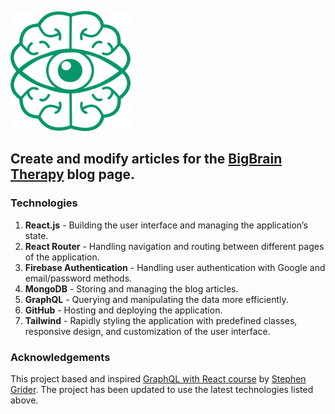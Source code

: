 ![Screenshot of BlogCreator](/public/logo192.png)

## Create and modify articles for the [BigBrain Therapy](https://www.bigbraintherapy.com/) blog page.


### Technologies 

1. **React.js** - Building the user interface and managing the application’s state.
2. **React Router** - Handling navigation and routing between different pages of the application.
3. **Firebase Authentication** - Handling user authentication with Google and email/password methods.
4. **MongoDB** - Storing and managing the blog articles.
5. **GraphQL** - Querying and manipulating the data more efficiently.
6. **GitHub** - Hosting and deploying the application.
7. **Tailwind** - Rapidly styling the application with predefined classes, responsive design, and customization of the user interface.

### Acknowledgements

This project based and inspired [GraphQL with React course](https://www.udemy.com/course/graphql-with-react-course/?couponCode=SKILLS4SALEA) by [Stephen Grider](https://github.com/stephengrider). 
The project has been updated to use the latest technologies listed above.
